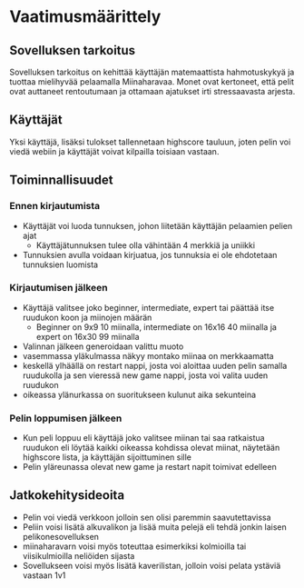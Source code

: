 # Vaatimusmäärittely
## Sovelluksen tarkoitus
Sovelluksen tarkoitus on kehittää käyttäjän matemaattista hahmotuskykyä ja tuottaa mielihyvää pelaamalla Miinaharavaa.
Monet ovat kertoneet, että pelit ovat auttaneet rentoutumaan ja ottamaan ajatukset irti stressaavasta arjesta.
## Käyttäjät
Yksi käyttäjä, lisäksi tulokset tallennetaan highscore tauluun, joten pelin voi viedä webiin ja käyttäjät voivat kilpailla toisiaan vastaan.
## Toiminnallisuudet
### Ennen kirjautumista
* Käyttäjät voi luoda tunnuksen, johon liitetään käyttäjän pelaamien pelien ajat
    * Käyttäjätunnuksen tulee olla vähintään 4 merkkiä ja uniikki
* Tunnuksien avulla voidaan kirjuatua, jos tunnuksia ei ole ehdotetaan tunnuksien luomista
### Kirjautumisen jälkeen
* Käyttäjä valitsee joko beginner, intermediate, expert tai päättää itse ruudukon koon ja miinojen määrän
    * Beginner on 9x9 10 miinalla, intermediate on 16x16 40 miinalla ja expert on 16x30 99 miinalla
* Valinnan jälkeen generoidaan valittu muoto
* vasemmassa yläkulmassa näkyy montako miinaa on merkkaamatta
* keskellä ylhäällä on restart nappi, josta voi aloittaa uuden pelin samalla ruudukolla ja sen vieressä new game nappi, josta voi valita uuden ruudukon
* oikeassa ylänurkassa on suoritukseen kulunut aika sekunteina
### Pelin loppumisen jälkeen
* Kun peli loppuu eli käyttäjä joko valitsee miinan tai saa ratkaistua ruudukon eli löytää kaikki oikeassa kohdissa olevat miinat, näytetään highscore lista, ja käyttäjän sijoittuminen sille
* Pelin yläreunassa olevat new game ja restart napit toimivat edelleen
## Jatkokehitysideoita
* Pelin voi viedä verkkoon jolloin sen olisi paremmin saavutettavissa
* Peliin voisi lisätä alkuvalikon ja lisää muita pelejä eli tehdä jonkin laisen pelikonesovelluksen
* miinaharavarn voisi myös toteuttaa esimerkiksi kolmioilla tai viisikulmioilla neliöiden sijasta
* Sovellukseen voisi myös lisätä kaverilistan, jolloin voisi pelata ystäviä vastaan 1v1
